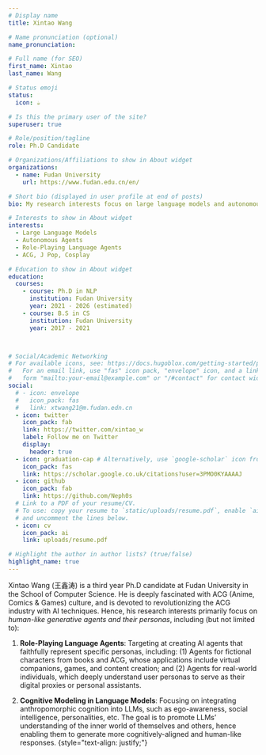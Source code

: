 ```yaml
---
# Display name
title: Xintao Wang

# Name pronunciation (optional)
name_pronunciation: 

# Full name (for SEO)
first_name: Xintao
last_name: Wang

# Status emoji
status:
  icon: ☕️

# Is this the primary user of the site?
superuser: true

# Role/position/tagline
role: Ph.D Candidate

# Organizations/Affiliations to show in About widget
organizations:
  - name: Fudan University
    url: https://www.fudan.edu.cn/en/

# Short bio (displayed in user profile at end of posts)
bio: My research interests focus on large language models and autonomous agents, especially their personas and personalization.

# Interests to show in About widget
interests:
  - Large Language Models
  - Autonomous Agents
  - Role-Playing Language Agents
  - ACG, J Pop, Cosplay

# Education to show in About widget
education:
  courses:
    - course: Ph.D in NLP
      institution: Fudan University
      year: 2021 - 2026 (estimated)
    - course: B.S in CS
      institution: Fudan University
      year: 2017 - 2021



# Social/Academic Networking
# For available icons, see: https://docs.hugoblox.com/getting-started/page-builder/#icons
#   For an email link, use "fas" icon pack, "envelope" icon, and a link in the
#   form "mailto:your-email@example.com" or "/#contact" for contact widget.
social:
  # - icon: envelope
  #   icon_pack: fas
  #   link: xtwang21@m.fudan.edn.cn
  - icon: twitter
    icon_pack: fab
    link: https://twitter.com/xintao_w
    label: Follow me on Twitter
    display:
      header: true
  - icon: graduation-cap # Alternatively, use `google-scholar` icon from `ai` icon pack
    icon_pack: fas
    link: https://scholar.google.co.uk/citations?user=3PMO0KYAAAAJ
  - icon: github
    icon_pack: fab
    link: https://github.com/Neph0s
  # Link to a PDF of your resume/CV.
  # To use: copy your resume to `static/uploads/resume.pdf`, enable `ai` icons in `params.yaml`,
  # and uncomment the lines below.
  - icon: cv
    icon_pack: ai
    link: uploads/resume.pdf

# Highlight the author in author lists? (true/false)
highlight_name: true
---
```


Xintao Wang (王鑫涛) is a third year Ph.D candidate at Fudan University in the School of Computer Science. He is deeply fascinated with ACG (Anime, Comics & Games) culture, and is devoted to revolutionizing the ACG industry with AI techniques. Hence, his research interests primarily focus on  *human-like generative agents and their personas*, including (but not limited to):

1. **Role-Playing Language Agents**: Targeting at creating AI agents that faithfully represent specific personas, including: (1) Agents for fictional characters from books and ACG, whose applications include virtual companions, games, and content creation; and (2) Agents for real-world individuals, which deeply understand user personas to serve as their digital proxies or personal assistants.

2. **Cognitive Modeling in Language Models**: Focusing on integrating anthropomorphic cognition into LLMs, such as ego-awareness, social intelligence, personalities, etc. The goal is to promote LLMs’ understanding of the inner world of themselves and others, hence enabling them to generate more cognitively-aligned and human-like responses.
{style="text-align: justify;"}

